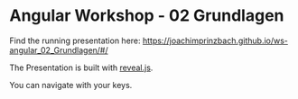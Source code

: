 # Angular Workshop - 02 Grundlagen

Find the running presentation here: https://joachimprinzbach.github.io/ws-angular_02_Grundlagen/#/

The Presentation is built with [reveal.js](http://lab.hakim.se/reveal-js/).

You can navigate with your keys. 
